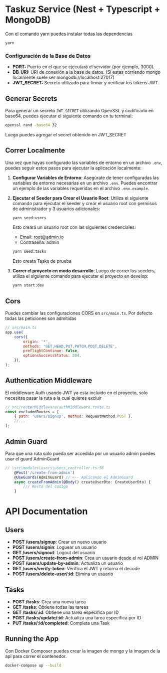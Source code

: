 # Taskuz Service (Nest + Typescript + MongoDB)

Con el comando yarn puedes instalar todas las dependencias

```bash
yarn
```

### Configuración de la Base de Datos

-   **PORT:** Puerto en el que se ejecutará el servidor (por ejemplo, 3000).
-   **DB_URI:** URI de conexión a la base de datos. (Si estas corriendo mongo localmente suele ser mongodb://localhost:27017)
-   **JWT_SECRET:** Secreto utilizado para firmar y verificar los tokens JWT.

## Generar Secrets

Para generar un secreto `JWT_SECRET` utilizando OpenSSL y codificarlo en base64, puedes ejecutar el siguiente comando en tu terminal:

```bash
openssl rand -base64 32
```

Luego puedes agregar el secret obtenido en JWT_SECRET

## Correr Localmente

Una vez que hayas configurado las variables de entorno en un archivo `.env`, puedes seguir estos pasos para ejecutar la aplicación localmente:

1. **Configurar Variables de Entorno**: Asegúrate de tener configuradas las variables de entorno necesarias en un archivo `.env`. Puedes encontrar un ejemplo de las variables requeridas en el archivo `.env.example`.

2. **Ejecutar el Seeder para Crear el Usuario Root**: Utiliza el siguiente comando para ejecutar el seeder y crear el usuario root con permisos de administrador y 3 usuarios adicionales:

    ```bash
    yarn seed:users
    ```

    Esto creará un usuario root con las siguientes credenciales:

    - Email: root@admin.io
    - Contraseña: admin

    ```bash
    yarn seed:tasks
    ```

    Esto creata Tasks de prueba

3. **Correr el proyecto en modo desarrollo**: Luego de correr los seeders, utiliza el siguiente comando para ejecutar el proyecto en develop:

    ```bash
    yarn start:dev
    ```

## Cors

Puedes cambiar las configuraciones CORS en `src/main.ts`. Por defecto todas las peticiones son admitidas

```js
// src/main.ts
app.use(
    cors({
        origin: '*',
        methods: 'GET,HEAD,PUT,PATCH,POST,DELETE',
        preflightContinue: false,
        optionsSuccessStatus: 204,
    }),
);
```

## Authentication Middleware

El middleware Auth usando JWT ya esta incluido en el proyecto, solo necesitas pasar la ruta a la cual quieres excluir

```js
// src/routerMiddleware/authMiddleware.route.ts
const excludedRoutes = [
    { path: 'users/signup', method: RequestMethod.POST },
    //...
];
```

## Admin Guard

Para que una ruta solo pueda ser accedida por un usuario admin puedes usar el guard AdminGuard

```js
// \src\modules\users\users,controller.ts:56
    @Post('/create-from-admin')
    @UseGuards(AdminGuard) // <-- Aplicando el AdminGuard
    async createFromAdmin(@Body() createUserDto: CreateUserDto) {
        /// Resto del codigo
    }
```

# API Documentation

## Users

-   **POST /users/signup**: Crear un nuevo usuario
-   **POST /users/signin**: Loguear un usuario
-   **GET /users/signout**: Logout del usuario
-   **POST /users/create-from-admin**: Crea un usuario desde el rol ADMIN
-   **POST /users/update-by-admin**: Actualiza un usuario
-   **GET /users/verify-token**: Verifica el JWT y retorna el decode
-   **POST /users/delete-user/:id**: Elimina un usuario

## Tasks

-   **POST /tasks**: Crea una nueva tarea
-   **GET /tasks**: Obtiene todas las tareas
-   **GET /tasks/:id**: Obtiene una tarea específica por ID
-   **POST /tasks/update/:id**: Actualiza una tarea específica por ID
-   **PUT /tasks/:id/completed**: Completa una Task

## Running the App

Con Docker Composer puedes crear la imagen de mongo y la imagen de la api para correr el contenedor.

```bash
docker-compose up --build
```
